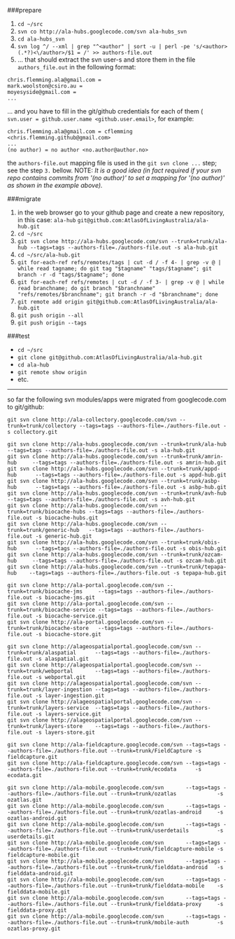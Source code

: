 ###prepare
1. `cd ~/src`
2. `svn co http://ala-hubs.googlecode.com/svn ala-hubs_svn`
3. `cd ala-hubs_svn`
4. `svn log ^/ --xml | grep "^<author" | sort -u | perl -pe 's/<author>(.*?)<\/author>/$1 = /' >> authors-file.out`
5. ... that should extract the svn user-s and store them in the file `authors_file.out` in the following format:
```
chris.flemming.ala@gmail.com = 
mark.woolston@csiro.au = 
moyesyside@gmail.com = 
...
```
... and you have to fill in the git/github credentials for each of them (` svn.user = github.user.name <github.user.email>`, for example:
```
chris.flemming.ala@gmail.com = cflemming <chris.flemming.github@gmail.com>
...
(no author) = no author <no.author@author.no>
```
the `authors-file.out` mapping file is used in the `git svn clone ...` step; see the step `3.` bellow. NOTE: _It is a good idea (in fact required if your svn repo contains commits from '(no author)' to set a mapping for '(no author)' as shown in the example above)._

###migrate
1. in the web browser go to your github page and create a new repository, in this case: `ala-hub` `git@github.com:AtlasOfLivingAustralia/ala-hub.git`
2. `cd ~/src`
3. `git svn clone http://ala-hubs.googlecode.com/svn --trunk=trunk/ala-hub --tags=tags --authors-file=./authors-file.out -s ala-hub.git`
4. `cd ~/src/ala-hub.git`
5. `git for-each-ref refs/remotes/tags | cut -d / -f 4- | grep -v @ | while read tagname; do git tag "$tagname" "tags/$tagname"; git branch -r -d "tags/$tagname"; done`
6. `git for-each-ref refs/remotes | cut -d / -f 3- | grep -v @ | while read branchname; do git branch "$branchname" "refs/remotes/$branchname"; git branch -r -d "$branchname"; done`
7. `git remote add origin git@github.com:AtlasOfLivingAustralia/ala-hub.git`
8. `git push origin --all`
9. `git push origin --tags`

###test
* `cd ~/src`
* `git clone git@github.com:AtlasOfLivingAustralia/ala-hub.git`
* `cd ala-hub`
* `git remote show origin`
* etc.

---
so far the following svn modules/apps were migrated from googlecode.com to git/github:
```
git svn clone http://ala-collectory.googlecode.com/svn --trunk=trunk/collectory --tags=tags --authors-file=./authors-file.out -s collectory.git

git svn clone http://ala-hubs.googlecode.com/svn --trunk=trunk/ala-hub       --tags=tags --authors-file=./authors-file.out -s ala-hub.git
git svn clone http://ala-hubs.googlecode.com/svn --trunk=trunk/amrin-hub     --tags=tags --authors-file=./authors-file.out -s amrin-hub.git
git svn clone http://ala-hubs.googlecode.com/svn --trunk=trunk/appd-hub      --tags=tags --authors-file=./authors-file.out -s appd-hub.git
git svn clone http://ala-hubs.googlecode.com/svn --trunk=trunk/asbp-hub      --tags=tags --authors-file=./authors-file.out -s asbp-hub.git
git svn clone http://ala-hubs.googlecode.com/svn --trunk=trunk/avh-hub       --tags=tags --authors-file=./authors-file.out -s avh-hub.git
git svn clone http://ala-hubs.googlecode.com/svn --trunk=trunk/biocache-hubs --tags=tags --authors-file=./authors-file.out -s biocache-hubs.git
git svn clone http://ala-hubs.googlecode.com/svn --trunk=trunk/generic-hub   --tags=tags --authors-file=./authors-file.out -s generic-hub.git
git svn clone http://ala-hubs.googlecode.com/svn --trunk=trunk/obis-hub      --tags=tags --authors-file=./authors-file.out -s obis-hub.git
git svn clone http://ala-hubs.googlecode.com/svn --trunk=trunk/ozcam-hub     --tags=tags --authors-file=./authors-file.out -s ozcam-hub.git
git svn clone http://ala-hubs.googlecode.com/svn --trunk=trunk/tepapa-hub    --tags=tags --authors-file=./authors-file.out -s tepapa-hub.git

git svn clone http://ala-portal.googlecode.com/svn --trunk=trunk/biocache-jms     --tags=tags --authors-file=./authors-file.out -s biocache-jms.git
git svn clone http://ala-portal.googlecode.com/svn --trunk=trunk/biocache-service --tags=tags --authors-file=./authors-file.out -s biocache-service.git
git svn clone http://ala-portal.googlecode.com/svn --trunk=trunk/biocache-store   --tags=tags --authors-file=./authors-file.out -s biocache-store.git

git svn clone http://alageospatialportal.googlecode.com/svn --trunk=trunk/alaspatial      --tags=tags --authors-file=./authors-file.out -s alaspatial.git
git svn clone http://alageospatialportal.googlecode.com/svn --trunk=trunk/webportal       --tags=tags --authors-file=./authors-file.out -s webportal.git
git svn clone http://alageospatialportal.googlecode.com/svn --trunk=trunk/layer-ingestion --tags=tags --authors-file=./authors-file.out -s layer-ingestion.git
git svn clone http://alageospatialportal.googlecode.com/svn --trunk=trunk/layers-service  --tags=tags --authors-file=./authors-file.out -s layers-service.git
git svn clone http://alageospatialportal.googlecode.com/svn --trunk=trunk/layers-store    --tags=tags --authors-file=./authors-file.out -s layers-store.git

git svn clone http://ala-fieldcapture.googlecode.com/svn --tags=tags --authors-file=./authors-file.out --trunk=trunk/FieldCapture -s fieldcapture.git                
git svn clone http://ala-fieldcapture.googlecode.com/svn --tags=tags --authors-file=./authors-file.out --trunk=trunk/ecodata      -s ecodata.git                     
                                                                                                                                                                     
git svn clone http://ala-mobile.googlecode.com/svn       --tags=tags --authors-file=./authors-file.out --trunk=trunk/ozatlas             -s ozatlas.git              
git svn clone http://ala-mobile.googlecode.com/svn       --tags=tags --authors-file=./authors-file.out --trunk=trunk/ozatlas-android     -s ozatlas-android.git      
git svn clone http://ala-mobile.googlecode.com/svn       --tags=tags --authors-file=./authors-file.out --trunk=trunk/userdetails         -s userdetails.git          
git svn clone http://ala-mobile.googlecode.com/svn       --tags=tags --authors-file=./authors-file.out --trunk=trunk/fieldcapture-mobile -s fieldcapture-mobile.git  
git svn clone http://ala-mobile.googlecode.com/svn       --tags=tags --authors-file=./authors-file.out --trunk=trunk/fielddata-android   -s fielddata-android.git    
git svn clone http://ala-mobile.googlecode.com/svn       --tags=tags --authors-file=./authors-file.out --trunk=trunk/fielddata-mobile    -s fielddata-mobile.git     
git svn clone http://ala-mobile.googlecode.com/svn       --tags=tags --authors-file=./authors-file.out --trunk=trunk/fielddata-proxy     -s fielddata-proxy.git      
git svn clone http://ala-mobile.googlecode.com/svn       --tags=tags --authors-file=./authors-file.out --trunk=trunk/mobile-auth         -s ozatlas-proxy.git
```
